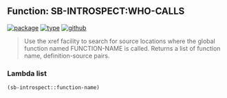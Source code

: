 ## Function: SB-INTROSPECT:WHO-CALLS
[![package](https://img.shields.io/badge/Package-SB--INTROSPECT-5f9ea0.svg?style=social&colorA=999999)](../) [![type](https://img.shields.io/badge/Type-Function-5f9ea0.svg?style=social&colorA=999999)](../#function) [![github](https://img.shields.io/badge/GitHub-View_the_source-5f9ea0.svg?style=social&colorA=999999&logo=github)](https://github.com/sbcl/sbcl/blob/master/contrib/sb-introspect/introspect.lisp/) 

> Use the xref facility to search for source locations where the
> global function named FUNCTION-NAME is called. Returns a list of
> function name, definition-source pairs.

### Lambda list
```cl
(sb-introspect::function-name)
```
